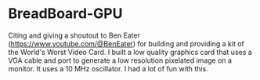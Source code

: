 # BreadBoard-GPU
Citing and giving a shoutout to Ben Eater (https://www.youtube.com/@BenEater) for building and providing a kit of the World's Worst Video Card. I built a low quality graphics card that uses a VGA cable and port to generate a low resolution pixelated image on a monitor. It uses a 10 MHz oscillator. I had a lot of fun with this.
